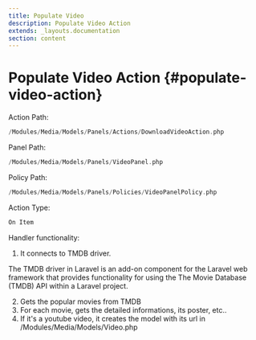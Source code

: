 ```yaml
---
title: Populate Video
description: Populate Video Action
extends: _layouts.documentation
section: content
---
```


# Populate Video Action {#populate-video-action}


Action Path:

```php
/Modules/Media/Models/Panels/Actions/DownloadVideoAction.php
```

Panel Path:

```php
/Modules/Media/Models/Panels/VideoPanel.php
```

Policy Path:

```php
/Modules/Media/Models/Panels/Policies/VideoPanelPolicy.php
```

Action Type:

```php
On Item
```

Handler functionality:

1. It connects to TMDB driver.

The TMDB driver in Laravel is an add-on component for the Laravel web framework that provides functionality for using the The Movie Database (TMDB) API within a Laravel project.

2. Gets the popular movies from TMDB
3. For each movie, gets the detailed informations, its poster, etc..
4. If it's a youtube video, it creates the model with its url in /Modules/Media/Models/Video.php